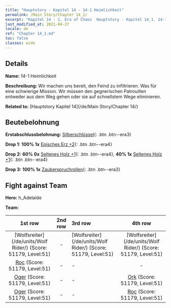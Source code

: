 ```yaml
---
title: "Hauptstory - Kapitel 14 - 14-1 Heimlichkeit"
permalink: /Main Story/Chapter 14_1/
excerpt: "Kapitel 14 - 1. Era of Chaos  Hauptstory - Kapitel 14_1. 14-1 Heimlichkeit"
last_modified_at: 2021-04-27
locale: de
ref: "Chapter 14_1.md"
toc: false
classes: wide
---
```


## Details

 **Name:** 14-1 Heimlichkeit

 **Beschreibung:** Wir machen uns bereit, den Feind zu infiltrieren. Was für eine schwierige Mission. Wir müssen den gegnerischen Patrouillen entweder aus dem Weg gehen oder sie auf schnellstem Wege eliminieren.

 **Related to:** [Hauptstory Kapitel 14](/de/Main Story/Chapter 14/)

## Beutebelohnung

 **Erstabschlussbelohnung:** [Silberschlüssel](/ItemsDE/con_693/){: .btn .btn--era3}

 **Drop 1:** **100% 1x** [Episches Erz +2](/ItemsDE/mat_47/){: .btn .btn--era4}

 **Drop 2:** **60% 0x** [Seltenes Holz +1](/ItemsDE/mat_41/){: .btn .btn--era4}, **40% 1x** [Seltenes Holz +1](/ItemsDE/mat_41/){: .btn .btn--era4}

 **Drop 3:** **100% 1x** [Zauberspruchrollen](/ItemsDE/con_694/){: .btn .btn--era3}


## Fight against Team
 **Hero:** h_Adelaide

 **Team:**


  | 1st row | 2nd row | 3rd row | 4th row |
  |:----:|:----:|:----|:----:|
  | [Wolfsreiter](/de/units/Wolf Rider/) (Score: 51179, Level:51)  | - | [Wolfsreiter](/de/units/Wolf Rider/) (Score: 51179, Level:51)  | [Wolfsreiter](/de/units/Wolf Rider/) (Score: 51179, Level:51)  |
  | [Roc](/de/units/Roc/) (Score: 51179, Level:51)  | - | - | - |
  | [Oger](/de/units/Ogre/) (Score: 51179, Level:51)  | - | - | [Ork](/de/units/Orc/) (Score: 51179, Level:51)  |
  | [Oger](/de/units/Ogre/) (Score: 51179, Level:51)  | - | - | [Roc](/de/units/Roc/) (Score: 51179, Level:51)  |


